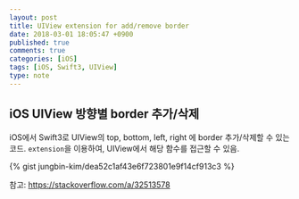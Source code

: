 ```yaml
---
layout: post
title: UIView extension for add/remove border
date: 2018-03-01 18:05:47 +0900
published: true
comments: true
categories: [iOS]
tags: [iOS, Swift3, UIView]
type: note
---
```


## iOS UIView 방향별 border 추가/삭제
iOS에서 Swift3로 UIView의 top, bottom, left, right 에 border 추가/삭제할 수 있는 코드.
`extension`을 이용하여, UIView에서 해당 함수를 접근할 수 있음. 

{% gist jungbin-kim/dea52c1af43e6f723801e9f14cf913c3 %}

참고: https://stackoverflow.com/a/32513578